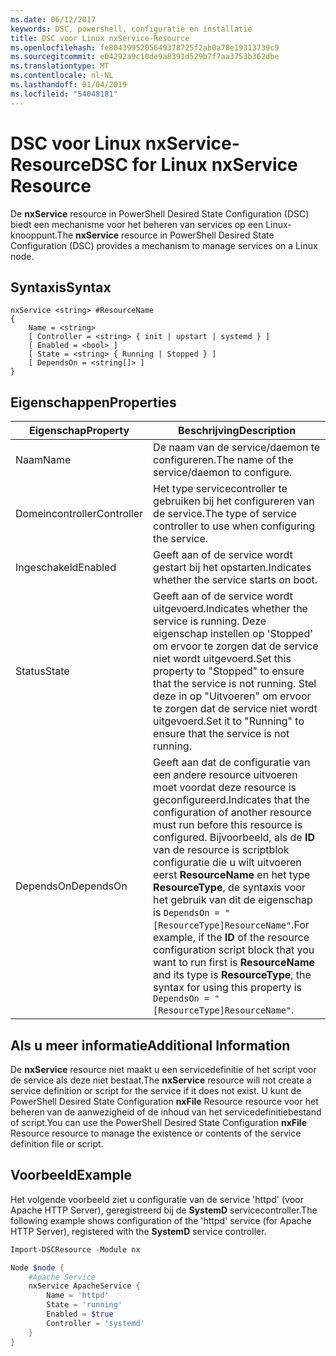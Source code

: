 ```yaml
---
ms.date: 06/12/2017
keywords: DSC, powershell, configuratie en installatie
title: DSC voor Linux nxService-Resource
ms.openlocfilehash: fe8043995205649378725f2ab0a78e19313739c9
ms.sourcegitcommit: e04292a9c10de9a8391d529b7f7aa3753b362dbe
ms.translationtype: MT
ms.contentlocale: nl-NL
ms.lasthandoff: 01/04/2019
ms.locfileid: "54048181"
---
```

# <a name="dsc-for-linux-nxservice-resource"></a><span data-ttu-id="2484c-103">DSC voor Linux nxService-Resource</span><span class="sxs-lookup"><span data-stu-id="2484c-103">DSC for Linux nxService Resource</span></span>

<span data-ttu-id="2484c-104">De **nxService** resource in PowerShell Desired State Configuration (DSC) biedt een mechanisme voor het beheren van services op een Linux-knooppunt.</span><span class="sxs-lookup"><span data-stu-id="2484c-104">The **nxService** resource in PowerShell Desired State Configuration (DSC) provides a mechanism to manage services on a Linux node.</span></span>

## <a name="syntax"></a><span data-ttu-id="2484c-105">Syntaxis</span><span class="sxs-lookup"><span data-stu-id="2484c-105">Syntax</span></span>

```
nxService <string> #ResourceName
{
    Name = <string>
    [ Controller = <string> { init | upstart | systemd } ]
    [ Enabled = <bool> ]
    [ State = <string> { Running | Stopped } ]
    [ DependsOn = <string[]> ]
}
```

## <a name="properties"></a><span data-ttu-id="2484c-106">Eigenschappen</span><span class="sxs-lookup"><span data-stu-id="2484c-106">Properties</span></span>

| <span data-ttu-id="2484c-107">Eigenschap</span><span class="sxs-lookup"><span data-stu-id="2484c-107">Property</span></span> | <span data-ttu-id="2484c-108">Beschrijving</span><span class="sxs-lookup"><span data-stu-id="2484c-108">Description</span></span> |
|---|---|
| <span data-ttu-id="2484c-109">Naam</span><span class="sxs-lookup"><span data-stu-id="2484c-109">Name</span></span>| <span data-ttu-id="2484c-110">De naam van de service/daemon te configureren.</span><span class="sxs-lookup"><span data-stu-id="2484c-110">The name of the service/daemon to configure.</span></span>|
| <span data-ttu-id="2484c-111">Domeincontroller</span><span class="sxs-lookup"><span data-stu-id="2484c-111">Controller</span></span>| <span data-ttu-id="2484c-112">Het type servicecontroller te gebruiken bij het configureren van de service.</span><span class="sxs-lookup"><span data-stu-id="2484c-112">The type of service controller to use when configuring the service.</span></span>|
| <span data-ttu-id="2484c-113">Ingeschakeld</span><span class="sxs-lookup"><span data-stu-id="2484c-113">Enabled</span></span>| <span data-ttu-id="2484c-114">Geeft aan of de service wordt gestart bij het opstarten.</span><span class="sxs-lookup"><span data-stu-id="2484c-114">Indicates whether the service starts on boot.</span></span>|
| <span data-ttu-id="2484c-115">Status</span><span class="sxs-lookup"><span data-stu-id="2484c-115">State</span></span>| <span data-ttu-id="2484c-116">Geeft aan of de service wordt uitgevoerd.</span><span class="sxs-lookup"><span data-stu-id="2484c-116">Indicates whether the service is running.</span></span> <span data-ttu-id="2484c-117">Deze eigenschap instellen op 'Stopped' om ervoor te zorgen dat de service niet wordt uitgevoerd.</span><span class="sxs-lookup"><span data-stu-id="2484c-117">Set this property to "Stopped" to ensure that the service is not running.</span></span> <span data-ttu-id="2484c-118">Stel deze in op "Uitvoeren" om ervoor te zorgen dat de service niet wordt uitgevoerd.</span><span class="sxs-lookup"><span data-stu-id="2484c-118">Set it to "Running" to ensure that the service is not running.</span></span>|
| <span data-ttu-id="2484c-119">DependsOn</span><span class="sxs-lookup"><span data-stu-id="2484c-119">DependsOn</span></span> | <span data-ttu-id="2484c-120">Geeft aan dat de configuratie van een andere resource uitvoeren moet voordat deze resource is geconfigureerd.</span><span class="sxs-lookup"><span data-stu-id="2484c-120">Indicates that the configuration of another resource must run before this resource is configured.</span></span> <span data-ttu-id="2484c-121">Bijvoorbeeld, als de **ID** van de resource is scriptblok configuratie die u wilt uitvoeren eerst **ResourceName** en het type **ResourceType**, de syntaxis voor het gebruik van dit de eigenschap is `DependsOn = "[ResourceType]ResourceName"`.</span><span class="sxs-lookup"><span data-stu-id="2484c-121">For example, if the **ID** of the resource configuration script block that you want to run first is **ResourceName** and its type is **ResourceType**, the syntax for using this property is `DependsOn = "[ResourceType]ResourceName"`.</span></span>|

## <a name="additional-information"></a><span data-ttu-id="2484c-122">Als u meer informatie</span><span class="sxs-lookup"><span data-stu-id="2484c-122">Additional Information</span></span>

<span data-ttu-id="2484c-123">De **nxService** resource niet maakt u een servicedefinitie of het script voor de service als deze niet bestaat.</span><span class="sxs-lookup"><span data-stu-id="2484c-123">The **nxService** resource will not create a service definition or script for the service if it does not exist.</span></span> <span data-ttu-id="2484c-124">U kunt de PowerShell Desired State Configuration **nxFile** Resource resource voor het beheren van de aanwezigheid of de inhoud van het servicedefinitiebestand of script.</span><span class="sxs-lookup"><span data-stu-id="2484c-124">You can use the PowerShell Desired State Configuration **nxFile** Resource resource to manage the existence or contents of the service definition file or script.</span></span>

## <a name="example"></a><span data-ttu-id="2484c-125">Voorbeeld</span><span class="sxs-lookup"><span data-stu-id="2484c-125">Example</span></span>

<span data-ttu-id="2484c-126">Het volgende voorbeeld ziet u configuratie van de service 'httpd' (voor Apache HTTP Server), geregistreerd bij de **SystemD** servicecontroller.</span><span class="sxs-lookup"><span data-stu-id="2484c-126">The following example shows configuration of the 'httpd' service (for Apache HTTP Server), registered with the **SystemD** service controller.</span></span>

```powershell
Import-DSCResource -Module nx

Node $node {
    #Apache Service
    nxService ApacheService {
        Name = 'httpd'
        State = 'running'
        Enabled = $true
        Controller = 'systemd'
    }
}
```